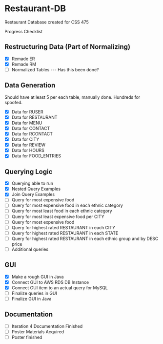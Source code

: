 # Restaurant-DB
Restaurant Database created for CSS 475

Progress Checklist

## Restructuring Data (Part of Normalizing)
- [X] Remade ER
- [X] Remade RM
- [ ] Normalized Tables --- Has this been done?

## Data Generation
Should have at least 5 per each table, manually done. Hundreds for spoofed.
- [X] Data for RUSER
- [X] Data for RESTAURANT
- [X] Data for MENU
- [X] Data for CONTACT
- [X] Data for RCONTACT
- [X] Data for CITY
- [X] Data for REVIEW
- [X] Data for HOURS
- [X] Data for FOOD_ENTRIES

## Querying Logic
- [X] Querying able to run
- [X] Nested Query Examples
- [X] Join Query Examples
- [ ] Query for most expensive food
- [ ] Query for most expensive food in each ethnic category
- [ ] Query for most least food in each ethnic category
- [ ] Query for most least expensive food per CITY
- [ ] Query for most expensive food
- [ ] Query for highest rated RESTAURANT in each CITY
- [ ] Query for highest rated RESTAURANT in each STATE
- [ ] Query for highest rated RESTAURANT in each ethnic group and by DESC price
- [ ] Additional queries

## GUI
- [X] Make a rough GUI in Java
- [X] Connect GUI to AWS RDS DB Instance
- [X] Connect GUI item to an actual query for MySQL
- [ ] Finalize queries in GUI
- [ ] Finalize GUI in Java

## Documentation
- [ ] Iteration 4 Documentation Finished
- [ ] Poster Materials Acquired
- [ ] Poster finished

